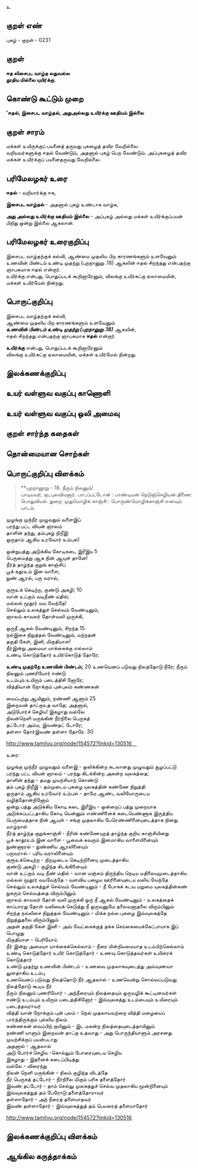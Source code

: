 உ

## குறள் எண் 

புகழ்  - குறள் - 0231  

## குறள் 

**ஈத லிசைபட வாழ்த லதுவல்ல  
தூதிய மில்லை யுயிர்க்கு.** 

## கொண்டு கூட்டும் முறை

**'ஈதல், இசைபட வாழ்தல், அதுஅல்லது உயிர்க்கு ஊதியம் இல்லை**

## குறள் சாரம் 

மக்கள் உயிருக்குப் பயனைத் தருவது புகழைத் தவிர வேறில்லை.  
வறியவர்களுக்கு ஈதல் வேண்டும், அதனால் புகழ் பெற வேண்டும். அப்புகழைத் தவிர மக்கள் உயிர்க்குப் பயனைதருவது வேறில்லை.

## பரிமேலழகர் உரை

**ஈதல்** - வறியார்க்கு ஈக,  

**இசைபட வாழ்தல்** - அதனால் புகழ் உண்டாக வாழ்க,  

**அது அல்லது உயிர்க்கு ஊதியம் இல்லை** - அப்புகழ் அல்லது மக்கள் உயிர்க்குப்பயன் பிறிது ஒன்று இல்லை ஆகலான்.  

## பரிமேலழகர் உரைகுறிப்பு   

இசைபட வாழ்தற்குக் கல்வி, ஆண்மை முதலிய பிற காரணங்களும் உளவேனும் உணவின் பிண்டம் உண்டி முதற்று (புறநானுறு .18)  ஆகலின் ஈதல் சிறந்தது என்பதற்கு ஞாபகமாக ஈதல் என்றார்.  
உயிர்க்கு என்பது, பொதுப்படக் கூறினாரேனும், விலங்கு உயிர்கட்கு ஏலாமையின், மக்கள் உயிர்மேல் நின்றது.  

## பொருட்குறிப்பு 

இசைபட வாழ்தற்குக் கல்வி,  
ஆண்மை முதலிய பிற காரணங்களும் உளவேனும்  
_**உணவின் பிண்டம் உண்டி முதற்று (புறநானுறு .18)**_  ஆகலின்,  
ஈதல் சிறந்தது என்பதற்கு ஞாபகமாக **ஈதல்** என்றார்.  

**உயிர்க்கு** என்பது, பொதுப்படக் கூறினாரேனும்  
விலங்கு உயிர்கட்கு ஏலாமையின், மக்கள் உயிர்மேல் நின்றது.  

## இலக்கணக்குறிப்பு  


## உயர் வள்ளுவ வகுப்பு காணொளி


## உயர் வள்ளுவ வகுப்பு ஒலி அமைவு 

 
## குறள் சார்ந்த கதைகள் 


## தொன்மையான சொற்கள்


## பொருட்குறிப்பு விளக்கம்

>**புறநானூறு - 18. நீரும் நிலனும்!  
பாடியவர்; குடபுலவியனார்.	பாடப்பட்டோன் : பாண்டியன் நெடுஞ்செழியன்.திணை: பொதுவியல். துறை: முதுமொழிக் காஞ்சி : பொருண்மொழிக்காஞ்சி எனவும் பாடம்.

முழங்கு முந்நீர் முழுவதும் வளைஇப்  
பரந்து பட்ட வியன் ஞாலம்  
தாளின் தந்து, தம்புகழ் நிறீஇ:  
ஒருதாம் ஆகிய உரவோர் உம்பல்!  

ஒன்றுபத்து அடுக்கிய கோடிகடை இரீஇய	5  
பெருமைத்து ஆக நின் ஆயுள் தானே!  
நீர்த் தாழ்ந்த குறுங் காஞ்சிப்  
பூக் கதூஉம் இன வாளை,  
நுண் ஆரல், பரு வரால்,  

குரூஉக் கெடிற்ற, குண்டு அகழி;	10  
வான் உட்கும் வடிநீண் மதில்;  
மல்லல் மூதூர் வய வேந்தே!  
செல்லும் உலகத்துச் செல்வம் வேண்டினும்,  
ஞாலம் காவலர் தோள்வலி முருக்கி,  

ஒருநீ ஆகல் வேண்டினும், சிறந்த 	15  
நல்இசை நிறுத்தல் வேண்டினும், மற்றதன்  
தகுதி கேள், இனி, மிகுதியாள!  
நீர்இன்று அமையா யாக்கைக்கு எல்லாம்  
உண்டி கொடுத்தோர் உயிர்கொடுத் தோரே;

**உண்டி முதற்றே உணவின் பிண்டம்;** 	20
உணவெனப் படுவது நிலத்தோடு நீரே; 
நீரும் நிலனும் புணரியோர் ஈண்டு  
உடம்பும் உயிரும் படைத்திசி னோரே;  
வித்திவான் நோக்கும் புன்புலம் கண்ணகன்  

வைப்புற்று ஆயினும், நண்ணி ஆளும் 	25  
இறைவன் தாட்குஉத வாதே; அதனால்,  
அடுபோர்ச் செழிய! இகழாது வல்லே  
நிலன்நெளி மருங்கின் நீர்நிலை பெருகத்  
தட்டோர் அம்ம, இவண்தட் டோரே;  
தள்ளா தோர்இவண் தள்ளா தோரே. 	30

http://www.tamilvu.org/node/154572?linkid=130516   

உரை: 

முழங்கு  முந்நீர்  முழுவதும்  வளைஇ  - ஒலிக்கின்ற கடலானது முழுவதும் சூழப்பட்டு  
பரந்து பட்ட வியன் ஞாலம் - பரந்து கிடக்கின்ற அகன்ற வுலகத்தை;  
தாளின் தந்து - தமது முயற்சியாற் கொண்டு  
தம் புகழ் நிறீஇ - தம்முடைய புகழை யுலகத்தின் கண்ணே நிறுத்தி  
ஒருதாம் ஆகிய உரவோர் உம்பல் - தாமே ஆண்ட வலியோருடைய வழித்தோன்றினோய்  
ஒன்று பத்து அடுக்கிய கோடி கடை இரீஇய - ஒன்றைப் பத்து முறையாக அடுக்கப்பட்டதாகிய கோடி யென்னும் எண்ணினைக் கடையெண்ணாக இருத்திய  
பெருமைத்தாக நின் ஆயுள் - சங்கு முதலாகிய பேரெண்ணினையுடைத்தாக நினது வாழ்நாள்  
நீர்த் தாழ்ந்த குறுங்காஞ்சி - நீரின் கண்ணேயுறத் தாழ்ந்த குறிய காஞ்சியினது  
பூக் காதூஉம் இன வாளை - பூவைக் கவரும் இனமாகிய வாளையினையும்  
நுண்ணாரல் - நுண்ணிய ஆரலினையும்  
பருவரால் - பரிய வராலினையும்  
குரூஉக்கெடிற்ற - நிறமுடைய கெடிற்றினையு முடைத்தாகிய   
குண்டு அகழி - குழிந்த கிடங்கினையும்   
வான் உட்கும் வடி நீண் மதில் - வான மஞ்சும் திருந்திய நெடிய மதிலையுமுடைத்தாகிய  
மல்லல் மூதூர் வயவேந்தே - வளவிய பழைய ஊரினையுடைய வலிய வேந்தே  
செல்லும் உலகத்துச் செல்வம் வேண்டினும் - நீ போகக் கடவ மறுமை யுலகத்தின்கண் நுகரும் செல்வத்தை விரும்பினும்  
ஞாலம் காவலர் தோள் வலி முருக்கி ஒரு நீ ஆகல் வேண்டினும் - உலகத்தைக் காப்பாரது தோள் வலியைக் கெடுத்து நீ ஒருவனுமே தலைவனாதலை விரும்பினும்  
சிறந்த நல்லிசை நிறுத்தல் வேண்டினும் - மிக்க நல்ல புகழை இவ்வுலகத்தே நிறுத்துதலை விரும்பினும்  
அதன் தகுதி கேள் இனி - அவ் வேட்கைக்குத் தக்க செய்கையைக்கேட்பாயாக இப் பொழுது  
மிகுதியாள - பெரியோய்  
நீர் இன்று அமையா யாக்கைக்கெல்லாம் - நீரை யின்றியமையாத உடம்பிற்கெல்லாம்  
உண்டி கொடுத்தோர் உயிர் கொடுத்தோர் - உணவு கொடுத்தவர்கள் உயிரைக் கொடுத்தார்   
உண்டு முதற்று உணவின் பிண்டம் - உணவை முதலாகவுடைத்து அவ்வுணவா லுளதாகிய உடம்பு  
உணவெனப் படுவது நிலத்தொடு நீர் ஆதலால் - உணவென்று சொல்லப்படுவது நிலத்தோடு கூடிய நீர்  
நீரும் நிலனும் புணரியோர் - அந்நீரையும் நிலத்தையும் ஒருவழிக் கூட்டினவர்கள்  
ஈண்டு உடம்பும் உயிரும் படைத்திசினோர் - இவ்வுலகத்து உடம்பையும் உயிரையும் படைத்தவராவர்  
வித்தி வான் நோக்கும் புன் புலம் - நெல் முதலாயவற்றை வித்தி மழையைப் பார்த்திருக்கும் புல்லிய நிலம்  
கண்ணகன் வைப்பிற் றாயினும் - இட மகன்ற நிலத்தையுடைத்தாயினும்  
நண்ணி யாளும் இறைவன் தாட்கு உதவாது - அது பொருந்தியாளும் அரசனது முயற்சிக்குப் பயன்படாது  
அதனால் - ஆதலால்  
அடு போர்ச் செழிய -கொல்லும்  போரையுடைய செழிய  
இகழாது - இதனைக் கடைப்பிடித்து  
வல்லே - விரைந்து  
நிலன் நெளி மருங்கின் - நிலம் குழிந்த விடத்தே  
நீர் பெருகத்  தட்டோர்  -  நீர்நிலை   மிகும்   பரிசு தளைத்தோர்  
இவண் தட்டோர் - தாம் செல்லு முலகத்துச் செல்வ முதலாகிய மூன்றினையும்   இவ்வுலகத்துத் தம் பேரோடு  தளைத்தோராவர்  
தள்ளாதோர் - அந் நீரைத் தளையாதவர்  
இவண் தள்ளாதோர் - இவ்வுலகத்துத் தம் பெயரைத் தளையாதோர்   

http://www.tamilvu.org/node/154572?linkid=130516

## இலக்கணக்குறிப்பு விளக்கம்


## ஆங்கில கருத்தாக்கம் 


